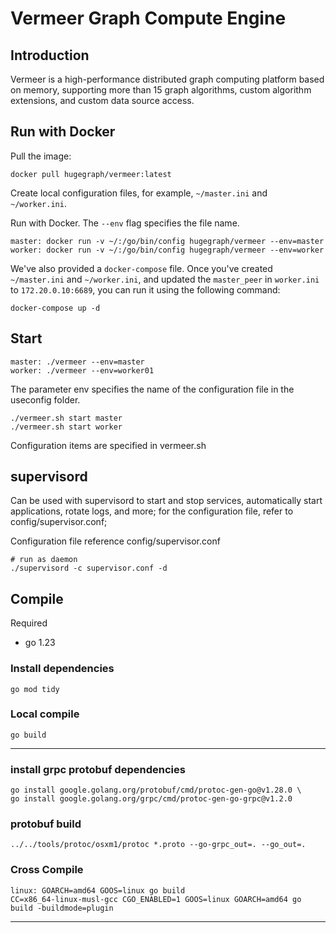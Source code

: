 # Vermeer Graph Compute Engine

## Introduction
Vermeer is a high-performance distributed graph computing platform based on memory, supporting more than 15 graph algorithms, custom algorithm extensions, and custom data source access.

## Run with Docker

Pull the image:
```
docker pull hugegraph/vermeer:latest
```

Create local configuration files, for example, `~/master.ini` and `~/worker.ini`.

Run with Docker. The `--env` flag specifies the file name.

```
master: docker run -v ~/:/go/bin/config hugegraph/vermeer --env=master
worker: docker run -v ~/:/go/bin/config hugegraph/vermeer --env=worker
```

We've also provided a `docker-compose` file. Once you've created `~/master.ini` and `~/worker.ini`, and updated the `master_peer` in `worker.ini` to `172.20.0.10:6689`, you can run it using the following command:

```
docker-compose up -d
```

## Start

```
master: ./vermeer --env=master
worker: ./vermeer --env=worker01
```
The parameter env specifies the name of the configuration file in the useconfig folder.

```
./vermeer.sh start master
./vermeer.sh start worker
```
Configuration items are specified in vermeer.sh
## supervisord
Can be used with supervisord to start and stop services, automatically start applications, rotate logs, and more; for the configuration file, refer to config/supervisor.conf;

Configuration file reference config/supervisor.conf

````
# run as daemon
./supervisord -c supervisor.conf -d
````

## Compile
Required
* go 1.23

### Install dependencies

```
go mod tidy
```

### Local compile

```
go build
```

---

### install grpc protobuf dependencies
````
go install google.golang.org/protobuf/cmd/protoc-gen-go@v1.28.0 \
go install google.golang.org/grpc/cmd/protoc-gen-go-grpc@v1.2.0
````

### protobuf build
````
../../tools/protoc/osxm1/protoc *.proto --go-grpc_out=. --go_out=.
````


### Cross Compile

````
linux: GOARCH=amd64 GOOS=linux go build 
CC=x86_64-linux-musl-gcc CGO_ENABLED=1 GOOS=linux GOARCH=amd64 go build -buildmode=plugin
````

---







